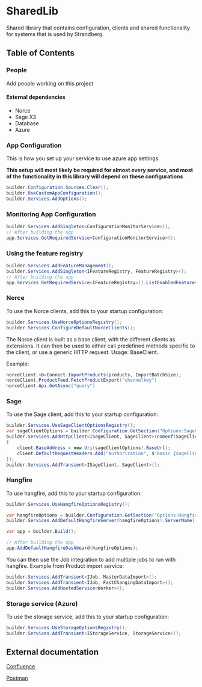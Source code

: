 # SharedLib
Shared library that contains configuration, clients and shared functionality for systems that is used by Strandberg.

## Table of Contents
<!-- TOC start --><!--ts--><!--te-->

<!-- TOC end --><!--ts--><!--te-->

### People
Add people working on this project

#### External dependencies
- Norce
- Sage X3
- Database
- Azure

### App Configuration
This is how you set up your service to use azure app settings. <p>
**This setup will most likely be required for almost every service, and most of the functionality in this library will depend on these configurations**</p>
```c#
builder.Configuration.Sources.Clear();
builder.UseCustomAppConfiguration();
builder.Services.AddOptions();
```

### Monitoring App Configuration
```c#
builder.Services.AddSingleton<ConfigurationMonitorService>();
// After building the app
app.Services.GetRequiredService<ConfigurationMonitorService>();
```

### Using the feature registry
```c#
builder.Services.AddFeatureManagement();
builder.Services.AddSingleton<IFeatureRegistry, FeatureRegistry>();
// After building the app
app.Services.GetRequiredService<IFeatureRegistry>().ListEnabledFeaturesAsync().Wait();
```

### Norce
To use the Norce clients, add this to your startup configuration:
```c#
builder.Services.UseNorceOptionsRegistry();
builder.Services.ConfigureDefaultNorceClients();
```

The Norce client is built as a base client, with the different clients as extensions. It can then be used to either call predefined methods specific to the client, or use a generic HTTP request. Usage: BaseClient.<Host>.<Method>

Example: <br/>
```c#
norceClient.<b>Connect.ImportProducts(products, ImportBatchSize);
norceClient.ProductFeed.FetchProductExport("channelkey")
norceClient.Api.GetAsync("query")
```


### Sage
To use the Sage client, add this to your startup configuration:
```c#
builder.Services.UseSageClientOptionsRegistry();
var sageClientOptions = builder.Configuration.GetSection("Options:SageClientConfiguration").Get<SageModuleOptions>();
builder.Services.AddHttpClient<ISageClient, SageClient>(nameof(SageClient),client =>
{
    client.BaseAddress = new Uri(sageClientOptions!.BaseUrl);
    client.DefaultRequestHeaders.Add("Authorization", $"Basic {sageClientOptions.Token}");
});
builder.Services.AddTransient<ISageClient, SageClient>();
```

### Hangfire
To use hangfire, add this to your startup configuration:
```c#
builder.Services.UseHangfireOptionsRegistry();

var hangfireOptions = builder.Configuration.GetSection("Options:HangfireConfiguration").Get<HangfireModuleOptions>();
builder.Services.AddDefaultHangfireServer(hangfireOptions!.ServerName);

var app = builder.Build();

// After building the app
app.AddDefaultHangfireDashboard(hangfireOptions);
```
You can then use the Job integration to add multiple jobs to run with hangfire.
Example from Product import service:
```c#
builder.Services.AddTransient<IJob, MasterDataImport>();
builder.Services.AddTransient<IJob, FastChangingDataImport>();
builder.Services.AddHostedService<Worker>();
```

### Storage service (Azure)
To use the storage service, add this to your startup configuration:
```c#
builder.Services.UseStorageOptionsRegistry();
builder.Services.AddTransient<IStorageService, StorageService>();
```


## External documentation

[Confluence](https://link.com)

[Postman](https://link.com)